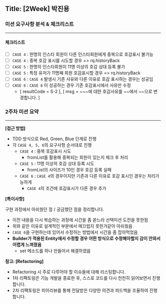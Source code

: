 ## Title: [2Week] 박진용

### 미션 요구사항 분석 & 체크리스트

---

#### 체크리스트

- [ ] `CASE 4` : 한명의 인스타 회원이 다른 인스타회원에게 중복으로 호감표시 불가능
- [ ] `CASE 4` : 중복 호감 표시를 시도할 경우 => rq.historyBack
- [ ] `CASE 5` : 한명의 인스타회원이 11명 이상의 호감 상대 등록 불가
- [ ] `CASE 5` : 특정 유저가 11명째 회원 호감표시할 경우 => rq.historyBack
- [ ] `CASE 6` : `CASE 4` 발생시 기존 사유와 다른 이유로 호감 표시하는 경우는 성공임
- [ ] `CASE 6` : `CASE 6` 이 성공하는 경우 기존 호감표시에서 사유만 수정
    - [ resultCode = S-2 ], [ msg = ~~~에 대한 호감사유를 ~~에서 ~~으로 변경합니다. ]

### 2주차 미션 요약

---

**[접근 방법]**

- TDD 방식으로 Red, Green, Blue 단계로 진행
- 각 `CASE 4, 5, 6`의 요구사항 순서대로 진행
    - `CASE 4` : 중복 호감표시 시도
        - fromList를 활용해 중복되는 회원이 있는지 체크 후 처리
    - `CASE 5` : 11명 이상의 호감 상대 등록 시도
        - fromList의 사이즈가 10인 경우 호감 등록 실패
    - `CASE 6` : `CASE 4`의 경우이지만 기존과 다른 이유로 호감 표시인 경우는 처리가능하게
        - `CASE 4`의 조건에 호감표시가 다른 경우 추가

**[특이사항]**

구현 과정에서 아쉬웠던 점 / 궁금했던 점을 정리합니다.

- 이전 내용을 다시 복습하는 과정에 시간을 좀 쏟느라 선택미션 도전을 못한점
- 위와 같은 이유로 설계적인 부분에서 매끄럽지 못한거같아 아쉬웠음
- `CASE 6`을 구현하는데 있어서 수정하는 방법에서 시간을 좀 잡아먹었음
- **Builder가 적용된 Entity에서 수정할 경우 어떤 방식으로 수정해야할지 감이 안와서 어렵게 느껴졌음**
    - set 메소드를 하나 만들어서 해결하였음

**참고: [Refactoring]**

- Refactoring 시 주로 다루어야 할 이슈들에 대해 리스팅합니다.
- 1차 리팩토링은 기능 개발을 종료한 후, 스스로 코드를 다시 천천히 읽어보면서 진행합니다.
- 2차 리팩토링은 피어리뷰를 통해 전달받은 다양한 의견과 피드백을 조율하여 진행합니다.